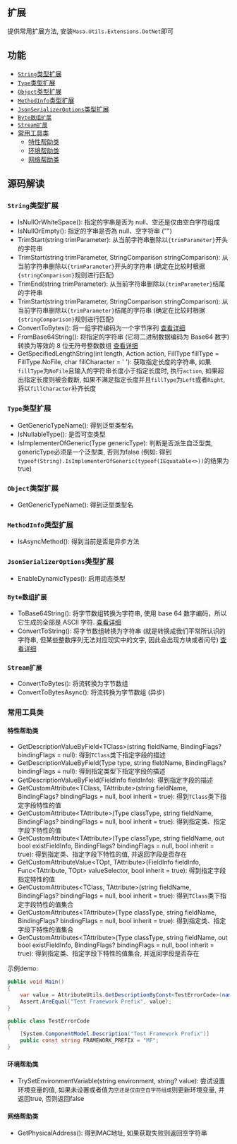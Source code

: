 ## 扩展

提供常用扩展方法, 安装`Masa.Utils.Extensions.DotNet`即可

## 功能

* [`String`类型扩展](#string)
* [`Type`类型扩展](#type)
* [`Object`类型扩展](#object)
* [`MethodInfo`类型扩展](#methodinfo)
* [`JsonSerializerOptions`类型扩展](#json)
* [`Byte数组扩展`](#byte)
* [`Stream扩展`](#stream)
* [常用工具类](#tools)
    * [特性帮助类](#attribute)
    * [环境帮助类](#environment)
    * [网络帮助类](#network)

## 源码解读

### <a id="string">`String`类型扩展</a>

* IsNullOrWhiteSpace(): 指定的字串是否为 null、空还是仅由空白字符组成
* IsNullOrEmpty(): 指定的字串是否為 null、空字符串 ("")
* TrimStart(string trimParameter): 从当前字符串删除以`{trimParameter}`开头的字符串
* TrimStart(string trimParameter, StringComparison stringComparison): 从当前字符串删除以`{trimParameter}`开头的字符串 (确定在比较时根据`{stringComparison}`规则进行匹配)
* TrimEnd(string trimParameter): 从当前字符串删除以`{trimParameter}`结尾的字符串
* TrimStart(string trimParameter, StringComparison stringComparison): 从当前字符串删除以`{trimParameter}`结尾的字符串 (确定在比较时根据`{stringComparison}`规则进行匹配)
* ConvertToBytes(): 将一组字符编码为一个字节序列 [查看详细](https://learn.microsoft.com/zh-cn/dotnet/api/system.text.encoding.getbytes)
* FromBase64String(): 将指定的字符串 (它将二进制数据编码为 Base64 数字) 转换为等效的 8 位无符号整数数组 [查看详细](https://learn.microsoft.com/zh-cn/dotnet/api/system.convert.frombase64string)
* GetSpecifiedLengthString(int length, Action action, FillType fillType = FillType.NoFile, char fillCharacter = ' '): 获取指定长度的字符串, 如果`fillType`为`NoFile`且输入的字符串长度小于指定长度时, 执行`action`, 如果超出指定长度则被会截断, 如果不满足指定长度并且`fillType`为`Left`或者`Right`, 将以`fillCharacter`补齐长度

### <a id="type">`Type`类型扩展</a>

* GetGenericTypeName(): 得到泛型类型名
* IsNullableType(): 是否可空类型
* IsImplementerOfGeneric(Type genericType): 判断是否派生自泛型类, genericType必须是一个泛型类, 否则为false (例如: 得到`typeof(String).IsImplementerOfGeneric(typeof(IEquatable<>))`的结果为true)

### <a id="object">`Object`类型扩展</a>

* GetGenericTypeName(): 得到泛型类型名

### <a id="methodinfo">`MethodInfo`类型扩展</a>

* IsAsyncMethod(): 得到当前是否是异步方法

### <a id="json">`JsonSerializerOptions`类型扩展</a>

* EnableDynamicTypes(): 启用动态类型

### <a id="byte">`Byte数组扩展`</a>

* ToBase64String(): 将字节数组转换为字符串, 使用 base 64 数字编码，所以它生成的全部是 ASCII 字符. [查看详细](https://learn.microsoft.com/zh-cn/dotnet/api/system.convert.tobase64string)
* ConvertToString(): 将字节数组转换为字符串 (就是转换成我们平常所认识的字符串, 但某些整数序列无法对应现实中的文字, 因此会出现方块或者问号) [查看详细](https://learn.microsoft.com/zh-cn/dotnet/api/system.text.encoding.getstring)

### <a id="stream">`Stream扩展`</a>

* ConvertToBytes(): 将流转换为字节数组
* ConvertToBytesAsync(): 将流转换为字节数组 (异步)

### <a id="tools">常用工具类</a>

#### <a id="attribute">特性帮助类</a>

* GetDescriptionValueByField\<TClass\>(string fieldName, BindingFlags? bindingFlags = null): 得到`TClass`类下指定字段的描述
* GetDescriptionValueByField(Type type, string fieldName, BindingFlags? bindingFlags = null): 得到指定类型下指定字段的描述
* GetDescriptionValueByField(FieldInfo fieldInfo): 得到指定字段的描述
* GetCustomAttribute\<TClass, TAttribute\>(string fieldName, BindingFlags? bindingFlags = null, bool inherit = true): 得到`TClass`类下指定字段特性的值
* GetCustomAttribute\<TAttribute\>(Type classType, string fieldName, BindingFlags? bindingFlags = null, bool inherit = true): 得到指定类、指定字段下特性的值
* GetCustomAttribute\<TAttribute\>(Type classType, string fieldName, out bool existFieldInfo, BindingFlags? bindingFlags = null, bool inherit = true): 得到指定类、指定字段下特性的值, 并返回字段是否存在
* GetCustomAttributeValue\<TOpt, TAttribute\>(FieldInfo fieldInfo, Func\<TAttribute, TOpt\> valueSelector, bool inherit = true): 得到指定字段指定特性的值
* GetCustomAttributes\<TClass, TAttribute\>(string fieldName, BindingFlags? bindingFlags = null, bool inherit = true): 得到`TClass`类下指定字段特性的值集合
* GetCustomAttributes\<TAttribute\>(Type classType, string fieldName, BindingFlags? bindingFlags = null, bool inherit = true): 得到指定类、指定字段下特性的值集合
* GetCustomAttributes\<TAttribute\>(Type classType, string fieldName,  out bool existFieldInfo, BindingFlags? bindingFlags = null, bool inherit = true): 得到指定类、指定字段下特性的值集合, 并返回字段是否存在

示例demo:

```csharp
public void Main()
{
    var value = AttributeUtils.GetDescriptionByConst<TestErrorCode>(nameof(ErrorCode.FRAMEWORK_PREFIX));
    Assert.AreEqual("Test Framework Prefix", value);
}

public class TestErrorCode
{
    [System.ComponentModel.Description("Test Framework Prefix")]
    public const string FRAMEWORK_PREFIX = "MF";
}
```

#### <a id="environment">环境帮助类</a>

* TrySetEnvironmentVariable(string environment, string? value): 尝试设置环境变量的值, 如果未设置或者值为`空还是仅由空白字符组成`则更新环境变量, 并返回true, 否则返回false

#### <a id="network">网络帮助类</a>

* GetPhysicalAddress(): 得到MAC地址, 如果获取失败则返回空字符串